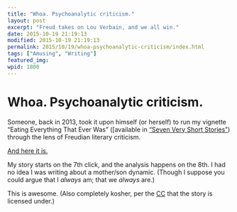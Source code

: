 ```yaml
---
title: "Whoa. Psychoanalytic criticism."
layout: post
excerpt: "Freud takes on Lou Verbain, and we all win."
date: 2015-10-19 21:19:13
modified: 2015-10-19 21:19:13
permalink: 2015/10/19/whoa-psychoanalytic-criticism/index.html
tags: ["Amusing", "Writing"]
featured_img: 
wpid: 1800
---
```


# Whoa. Psychoanalytic criticism.

Someone, back in 2013, took it upon himself (or herself) to run my vignette “Eating Everything That Ever Was” (\[available in [“Seven Very Short Stories”](http://patrickjohanneson.com/fiction/seven-very-short-stories/)) through the lens of Freudian literary criticism.

[And here it is.](https://prezi.com/lgpaffz_5cg-/psychoanalytic-criticism/)

My story starts on the 7th click, and the analysis happens on the 8th. I had no idea I was writing about a mother/son dynamic. (Though I suppose you could argue that I *always* am; that we *always* are.)

This is awesome. (Also completely kosher, per the [CC](http://creativecommons.org/) that the story is licensed under.)
